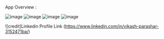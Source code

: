 App Overview : 

![image](https://github.com/vikash-parashar/go-bank-sample/assets/107587649/7eac4ede-6b80-4647-83d3-aad3468d2627)
![image](https://github.com/vikash-parashar/go-bank-sample/assets/107587649/2b3bf0cb-786f-461d-9d01-6ac5df90dd41)
![image](https://github.com/vikash-parashar/go-bank-sample/assets/107587649/61f94935-7a4a-41ba-a720-7fbaf844d0ab)
![image](https://github.com/vikash-parashar/go-bank-sample/assets/107587649/e05bb75c-4982-48c1-9ded-5f4df024189d)


![credit]Linkedin Profile Link (https://www.linkedin.com/in/vikash-parashar-3152471ba/)
